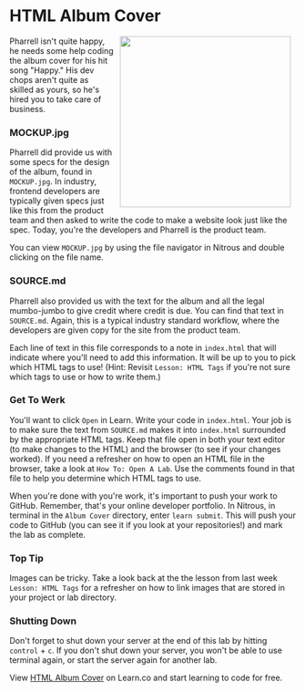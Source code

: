 # HTML Album Cover
<img src="https://after-school-assets.s3.amazonaws.com/happy.gif" width="300px" align="right" hspace="10"> 

Pharrell isn't quite happy, he needs some help coding the album cover for his hit song "Happy." His dev chops aren't quite as skilled as yours, so he's hired you to take care of business.

### MOCKUP.jpg
Pharrell did provide us with some specs for the design of the album, found in `MOCKUP.jpg`. In industry, frontend developers are typically given specs just like this from the product team and then asked to write the code to make a website look just like the spec. Today, you're the developers and Pharrell is the product team.

You can view `MOCKUP.jpg` by using the file navigator in Nitrous and double clicking on the file name.

### SOURCE.md

Pharrell also provided us with the text for the album and all the legal mumbo-jumbo to give credit where credit is due. You can find that text in `SOURCE.md`. Again, this is a typical industry standard workflow, where the developers are given copy for the site from the product team.

Each line of text in this file corresponds to a note in `index.html` that will indicate where you'll need to add this information. It will be up to you to pick which HTML tags to use! (Hint: Revisit `Lesson: HTML Tags` if you're not sure which tags to use or how to write them.)



### Get To Werk

You'll want to click `Open` in Learn. Write your code in `index.html`. Your job is to make sure the text from  `SOURCE.md` makes it into `index.html` surrounded by the appropriate HTML tags. Keep that file open in both your text editor (to make changes to the HTML) and the browser (to see if your changes worked). If you need a refresher on how to open an HTML file in the browser, take a look at `How To: Open A Lab`.
Use the comments found in that file to help you determine which HTML tags to use.

When you're done with you're work, it's important to push your work to GitHub. Remember, that's your online developer portfolio. In Nitrous, in terminal in the `Album Cover` directory, enter `learn submit`. This will push your code to GitHub (you can see it if you look at your repositories!) and mark the lab as complete.


### Top Tip

Images can be tricky. Take a look back at the the lesson from last week `Lesson: HTML Tags` for a refresher on how to link images that are stored in your project or lab directory.

### Shutting Down
Don't forget to shut down your server at the end of this lab by hitting `control` + `c`. If you don't shut down your server, you won't be able to use terminal again, or start the server again for another lab.

<p data-visibility='hidden'>View <a href='https://learn.co/lessons/hs-album-cover' title='HTML Album Cover'>HTML Album Cover</a> on Learn.co and start learning to code for free.</p>
